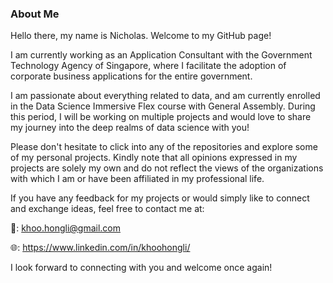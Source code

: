 ### About Me

Hello there, my name is Nicholas. Welcome to my GitHub page!

I am currently working as an Application Consultant with the Government Technology Agency of Singapore, where I facilitate the adoption of corporate business applications for the entire government.

I am passionate about everything related to data, and am currently enrolled in the Data Science Immersive Flex course with General Assembly. During this period, I will be working on multiple projects and would love to share my journey into the deep realms of data science with you!

Please don't hesitate to click into any of the repositories and explore some of my personal projects. Kindly note that all opinions expressed in my projects are solely my own and do not reflect the views of the organizations with which I am or have been affiliated in my professional life.

If you have any feedback for my projects or would simply like to connect and exchange ideas, feel free to contact me at:

📧: khoo.hongli@gmail.com

🌐: https://www.linkedin.com/in/khoohongli/

I look forward to connecting with you and welcome once again!
